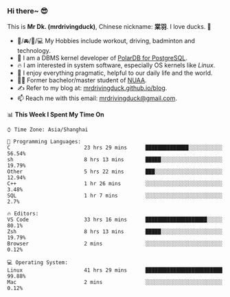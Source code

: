 ### Hi there~ 😎

This is **Mr Dk. (mrdrivingduck)**, Chinese nickname: **棠羽**. I love ducks. 🦆

- 💪/🚘/🏸/💻 My Hobbies include workout, driving, badminton and technology.
- 🍊 I am a DBMS kernel developer of [PolarDB for PostgreSQL](https://github.com/ApsaraDB/PolarDB-for-PostgreSQL).
- 🔥 I am interested in system software, especially OS kernels like *Linux*.
- 🔧 I enjoy everything pragmatic, helpful to our daily life and the world.
- 👨‍🎓 Former bachelor/master student of [NUAA](https://en.wikipedia.org/wiki/Nanjing_University_of_Aeronautics_and_Astronautics).
- ✍ Refer to my blog at: [mrdrivingduck.github.io/blog](https://www.mrdrivingduck.cn/blog/#/).
- 📫 Reach me with this email: [mrdrivingduck@gmail.com](mailto:mrdrivingduck@gmail.com).

<!--START_SECTION:waka-->
📊 **This Week I Spent My Time On** 

```text
⌚︎ Time Zone: Asia/Shanghai

💬 Programming Languages: 
C                        23 hrs 29 mins      ██████████████░░░░░░░░░░░   56.54% 
sh                       8 hrs 13 mins       █████░░░░░░░░░░░░░░░░░░░░   19.79% 
Other                    5 hrs 22 mins       ███░░░░░░░░░░░░░░░░░░░░░░   12.94% 
C++                      1 hr 26 mins        ░░░░░░░░░░░░░░░░░░░░░░░░░   3.48% 
SQL                      1 hr 7 mins         ░░░░░░░░░░░░░░░░░░░░░░░░░   2.7%

🔥 Editors: 
VS Code                  33 hrs 16 mins      ████████████████████░░░░░   80.1% 
Zsh                      8 hrs 13 mins       █████░░░░░░░░░░░░░░░░░░░░   19.79% 
Browser                  2 mins              ░░░░░░░░░░░░░░░░░░░░░░░░░   0.12%

💻 Operating System: 
Linux                    41 hrs 29 mins      █████████████████████████   99.88% 
Mac                      2 mins              ░░░░░░░░░░░░░░░░░░░░░░░░░   0.12%

```


<!--END_SECTION:waka-->

<!-- ![Mr Dk.'s GitHub Stats](https://github-readme-stats.vercel.app/api?username=mrdrivingduck&count_private&show_icons=true&theme=buefy) -->

<!-- ![Most Used Languages](https://github-readme-stats.vercel.app/api/top-langs/?username=mrdrivingduck&exclude_repo=mips32-CPU,snort-tcp-socket&theme=buefy&layout=compact&langs_count=10) -->


<!--
**mrdrivingduck/mrdrivingduck** is a ✨ _special_ ✨ repository because its `README.md` (this file) appears on your GitHub profile.

Here are some ideas to get you started:

- 🔭 I’m currently working on ...
- 🌱 I’m currently learning ...
- 👯 I’m looking to collaborate on ...
- 🤔 I’m looking for help with ...
- 💬 Ask me about ...
- 📫 How to reach me: ...
- 😄 Pronouns: ...
- ⚡ Fun fact: ...
-->
